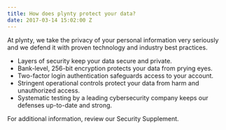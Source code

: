 ```yaml
---
title: How does plynty protect your data?
date: 2017-03-14 15:02:00 Z
---
```


At plynty, we take the privacy of your personal information very seriously and we defend it with proven technology and industry best practices.
* Layers of security keep your data secure and private.
* Bank-level, 256-bit encryption protects your data from prying eyes.
* Two-factor login authentication safeguards access to your account.
* Stringent operational controls protect your data from harm and unauthorized access.
* Systematic testing by a leading cybersecurity company  keeps our defenses up-to-date and strong.
 
For additional information, review our Security Supplement.